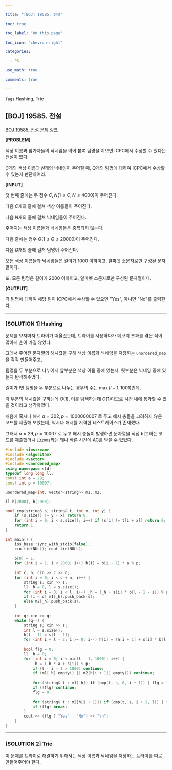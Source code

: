 ```yaml
---

title: "[BOJ] 19585. 전설"

toc: true

toc_label: "On this page"

toc_icon: "chevron-right"

categories:

  - PS

use_math: true

comments: true

---
```


`Tags` Hashing, Trie

## [BOJ] 19585. 전설

[BOJ 19585. 전설 문제 링크](https://www.acmicpc.net/problem/19585)

**[PROBLEM]**

색상 이름과 참가자들의 닉네임을 이어 붙여 팀명을 지으면 ICPC에서 수상할 수 있다는 전설이 있다.

$C$개의 색상 이름과 $N$개의 닉네임이 주어질 때, $Q$개의 팀명에 대하여 ICPC에서 수상할 수 있는지 판단하여라.

**[INPUT]**

첫 번째 줄에는 두 정수 $C, N$($1 \leq C, N \leq 4000$)이 주어진다.

다음 $C$개의 줄에 걸쳐 색상 이름들이 주어진다.

다음 $N$개의 줄에 걸쳐 닉네임들이 주어진다.

주어지는 색상 이름들과 닉네임들은 중복되지 않는다.

다음 줄에는 정수 $Q$($1 \leq Q \leq 20000$)이 주어진다.

다음 $Q$개의 줄에 걸쳐 팀명이 주어진다.

모든 색상 이름들과 닉네임들은 길이가 $1000$ 이하이고, 알파벳 소문자로만 구성된 문자열이다.

또, 모든 팀명은 길이가 $2000$ 이하이고, 알파벳 소문자로만 구성된 문자열이다.

**[OUTPUT]**

각 팀명에 대하여 해당 팀이 ICPC에서 수상할 수 있으면 "Yes", 아니면 "No"를 출력한다.

---

### [SOLUTION 1] Hashing

문제를 보자마자 트라이가 떠올랐는데, 트라이를 사용하다가 메모리 초과를 겪은 적이 많아서 손이 가질 않았다.

그래서 주어진 문자열의 해시값을 구해 색상 이름과 닉네임을 저장하는 `unordered_map`을 각각 만들어주고,

팀명을 두 부분으로 나누어서 앞부분은 색상 이름 중에 있는지, 뒷부분은 닉네임 중에 있는지 탐색해주었다.

길이가 $l$인 팀명을 두 부분으로 나누는 경우의 수는 $\max(l - 1, 1001)$인데,

각 부분의 해시값을 구하는데 $O(1)$, 이를 탐색하는데 $O(1)$이므로 시간 내에 통과할 수 있을 것이라고 생각하였다.

처음에 혹시나 해서 $a = 302, p = 1000000007$ 로 두고 해시 충돌을 고려하지 않은 코드를 제출해 보았는데, 역시나 해시를 저격한 테스트케이스가 존재했다.

그래서 $a = 29, p = 10007$ 로 두고 해시 충돌이 발생하면 문자열을 직접 비교하는 코드를 제출했더니 `1320ms`라는 꽤나 빠른 시간에 AC를 받을 수 있었다.

```cpp
#include <iostream>
#include <algorithm>
#include <vector>
#include <unordered_map>
using namespace std;
typedef long long ll;
const int a = 29;
const int p = 10007;

unordered_map<int, vector<string>> m1, m2;

ll b[2000], h[2000];

bool cmp(string& s, string& t, int x, int y) {
    if (s.size() != y - x) return 0;
    for (int i = 0; i < s.size(); i++) if (s[i] != t[i + x]) return 0;
    return 1;
}

int main() {
    ios_base::sync_with_stdio(false);
    cin.tie(NULL); cout.tie(NULL);
    
    b[0] = 1;
    for (int i = 1; i < 2000; i++) b[i] = b[i - 1] * a % p;
    
    int c, n; cin >> c >> n;
    for (int i = 0; i < c + n; i++) {
        string s; cin >> s;
        ll _h = 0, l = s.size();
        for (int i = 0; i < l; i++) _h = (_h + s[i] * b[l - 1 - i]) % p;
        if (i < c) m1[_h].push_back(s);
        else m2[_h].push_back(s);
    }
    
    int q; cin >> q;
    while (q--) {
        string s; cin >> s;
        int l = s.size();
        h[l - 1] = s[l - 1];
        for (int i = l - 2; i >= 0; i--) h[i] = (h[i + 1] + s[i] * b[l - 1 - i]) % p;
        
        bool flg = 0;
        ll _h = 0;
        for (int i = 0; i < min(l - 1, 1000); i++) {
            _h = (_h * a + s[i]) % p;
            if (l - i - 1 > 1000) continue;
            if (m1[_h].empty() || m2[h[i + 1]].empty()) continue;
            
            for (string& t : m1[_h]) if (cmp(t, s, 0, i + 1)) { flg = 1; break; }
            if (!flg) continue;
            flg = 0;
            
            for (string& t : m2[h[i + 1]]) if (cmp(t, s, i + 1, l)) { flg = 1; break; }
            if (flg) break;
        }
        cout << (flg ? "Yes" : "No") << "\n";
    }
}
```

---

### [SOLUTION 2] Trie

이 문제를 트라이로 해결하기 위해서는 색상 이름과 닉네임을 저장하는 트라이를 따로 만들어주어야 한다.









